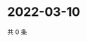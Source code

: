 # 2022-03-10

共 0 条

<!-- BEGIN WEIBO -->
<!-- 最后更新时间 Thu Mar 10 2022 05:13:17 GMT+0800 (China Standard Time) -->

<!-- END WEIBO -->
